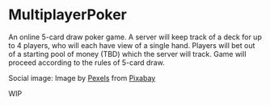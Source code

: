 # MultiplayerPoker

An online 5-card draw poker game.
A server will keep track of a deck for up to 4 players, who will each have view of a single hand.
Players will bet out of a starting pool of money (TBD) which the server will track.
Game will proceed according to the rules of 5-card draw.

Social image: Image by <a href="https://pixabay.com/users/Pexels-2286921/?utm_source=link-attribution&amp;utm_medium=referral&amp;utm_campaign=image&amp;utm_content=1869825">Pexels</a> from <a href="https://pixabay.com/?utm_source=link-attribution&amp;utm_medium=referral&amp;utm_campaign=image&amp;utm_content=1869825">Pixabay</a>

WIP
